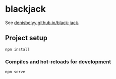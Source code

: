 # blackjack

See [denisbelyy.github.io/black-jack](https://denisbelyy.github.io/black-jack/#/).

## Project setup
```
npm install
```

### Compiles and hot-reloads for development
```
npm serve
```

